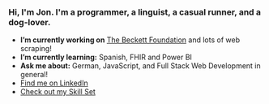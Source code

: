 ### Hi, I'm Jon. I'm a programmer, a linguist, a casual runner, and a dog-lover.

- **I’m currently working on** [The Beckett Foundation](https://beckettfoundation.org) and lots of web scraping!
- **I’m currently learning:** Spanish, FHIR and Power BI
- **Ask me about:** German, JavaScript, and Full Stack Web Development in general!
- [Find me on LinkedIn](https://www.linkedin.com/in/jonathantweedy/)
- [Check out my Skill Set](https://skillcharts.herokuapp.com/)
